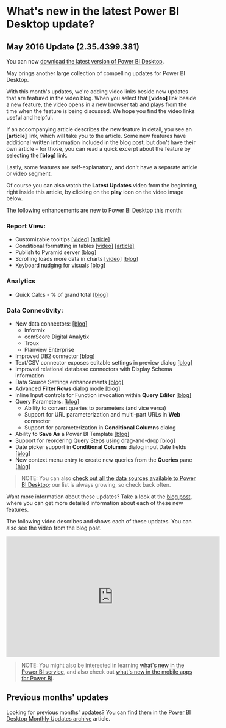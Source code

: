 ﻿<properties
   pageTitle="What's new in the latest Power BI Desktop update?"
   description="What's new in the latest Power BI Desktop update?"
   services="powerbi"
   documentationCenter=""
   authors="davidiseminger"
   manager="mblythe"
   backup=""
   editor=""
   tags=""
   qualityFocus="monitoring"
   qualityDate="05/31/2016"/>

<tags
   ms.service="powerbi"
   ms.devlang="NA"
   ms.topic="article"
   ms.tgt_pltfrm="NA"
   ms.workload="powerbi"
   ms.date="05/31/2016"
   ms.author="davidi"/>
# What's new in the latest Power BI Desktop update?

## May 2016 Update (2.35.4399.381)

You can now [download the latest version of Power BI Desktop](https://powerbi.microsoft.com/desktop).

May brings another large collection of compelling updates for Power BI Desktop.

With this month's updates, we're adding video links beside new updates that are featured in the video blog. When you select that **[video]** link beside a new feature, the video opens in a new browser tab and plays from the time when the feature is being discussed. We hope you find the video links useful and helpful.

If an accompanying article describes the new feature in detail, you see an **[article]** link, which will take you to the article. Some new features have additional written information included in the blog post, but don't have their own article - for those, you can read a quick excerpt about the feature by selecting the **[blog]** link.

Lastly, some features are self-explanatory, and don't have a separate article or video segment.

Of course you can also watch the **Latest Updates** video from the beginning, right inside this article, by clicking on the **play** icon on the video image below.

The following enhancements are new to Power BI Desktop this month:

### Report View:

-   Customizable tooltips [[video]](https://youtu.be/KnDs4amt9-c?t=172) [[article]](powerbi-desktop-custom-tooltips.md)
-   Conditional formatting in tables [[video]](https://youtu.be/KnDs4amt9-c?t=313) [[article]](powerbi-desktop-conditional-table-formatting.md)
-   Publish to Pyramid server [[blog]](https://powerbi.microsoft.com/blog/power-bi-desktop-may-update-feature-summary/)
-   Scrolling loads more data in charts [[video]](https://youtu.be/KnDs4amt9-c?t=426) [[blog]](https://powerbi.microsoft.com/blog/power-bi-desktop-may-update-feature-summary/)
-   Keyboard nudging for visuals [[blog]](https://powerbi.microsoft.com/blog/power-bi-desktop-may-update-feature-summary/)

### Analytics

-   Quick Calcs - % of grand total [[blog]](https://powerbi.microsoft.com/blog/power-bi-desktop-may-update-feature-summary/)

### Data Connectivity:

-   New data connectors: [[blog]](https://powerbi.microsoft.com/blog/power-bi-desktop-may-update-feature-summary/)
    -   Informix
    -   comScore Digital Analytix
    -   Troux
    -   Planview Enterprise
-   Improved DB2 connector [[blog]](https://powerbi.microsoft.com/blog/power-bi-desktop-may-update-feature-summary/)
-   Text/CSV connector exposes editable settings in preview dialog [[blog]](https://powerbi.microsoft.com/blog/power-bi-desktop-may-update-feature-summary/)
-   Improved relational database connectors with Display Schema information
-   Data Source Settings enhancements [[blog]](https://powerbi.microsoft.com/blog/power-bi-desktop-may-update-feature-summary/)
-   Advanced **Filter Rows** dialog mode [[blog]](https://powerbi.microsoft.com/blog/power-bi-desktop-may-update-feature-summary/)
-   Inline Input controls for Function invocation within **Query Editor** [[blog]](https://powerbi.microsoft.com/blog/power-bi-desktop-may-update-feature-summary/)
-   Query Parameters: [[blog]](https://powerbi.microsoft.com/blog/power-bi-desktop-may-update-feature-summary/)
    -   Ability to convert queries to parameters (and vice versa)
    -   Support for URL parameterization and multi-part URLs in **Web** connector
    -   Support for parameterization in **Conditional Columns** dialog
-   Ability to **Save As** a Power BI Template [[blog]](https://powerbi.microsoft.com/blog/power-bi-desktop-may-update-feature-summary/)
-   Support for reordering Query Steps using drag-and-drop [[blog]](https://powerbi.microsoft.com/blog/power-bi-desktop-may-update-feature-summary/)
-   Date picker support in **Conditional Columns** dialog input Date fields [[blog]](https://powerbi.microsoft.com/blog/power-bi-desktop-may-update-feature-summary/)
-   New context menu entry to create new queries from the **Queries** pane [[blog]](https://powerbi.microsoft.com/blog/power-bi-desktop-may-update-feature-summary/)


>NOTE: You can also [check out all the data sources available to Power BI Desktop](powerbi-desktop-data-sources.md); our list is always growing, so check back often.

Want more information about these updates? Take a look at the [blog post](https://powerbi.microsoft.com/blog/power-bi-desktop-may-update-feature-summary/), where you can get more detailed information about each of these new features.

The following video describes and shows each of these updates. You can also see the video from the blog post.

<iframe width="560" height="315" src="https://www.youtube.com/embed/KnDs4amt9-c" frameborder="0" allowfullscreen></iframe>


>NOTE: You might also be interested in learning [what's new in the Power BI service](powerbi-service-whats-new.md), and also check out [what's new in the mobile apps for Power BI](powerbi-mobile-whats-new-in-the-mobile-apps.md).

## Previous months' updates

Looking for previous months' updates? You can find them in the [Power BI Desktop Monthly Updates archive](powerbi-desktop-latest-update-archive.md) article.
